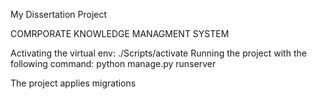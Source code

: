 My Dissertation Project 

COMRPORATE KNOWLEDGE MANAGMENT SYSTEM

Activating the virtual env: ./Scripts/activate Running the project with the following command: python manage.py runserver

The project applies migrations
